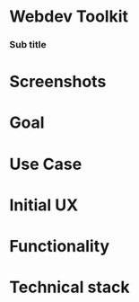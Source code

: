 # Webdev Toolkit
### Sub title

# Screenshots

# Goal

# Use Case

# Initial UX

# Functionality

# Technical stack


